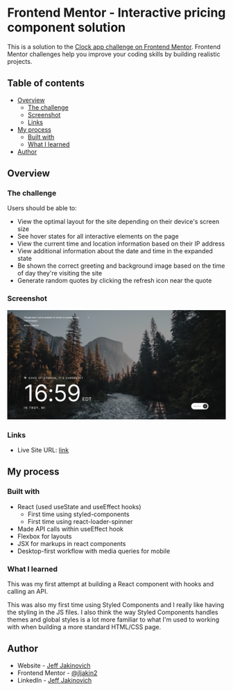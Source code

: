 # Frontend Mentor - Interactive pricing component solution

This is a solution to the [Clock app challenge on Frontend Mentor](https://www.frontendmentor.io/challenges/clock-app-LMFaxFwrM). Frontend Mentor challenges help you improve your coding skills by building realistic projects.

## Table of contents

- [Overview](#overview)
  - [The challenge](#the-challenge)
  - [Screenshot](#screenshot)
  - [Links](#links)
- [My process](#my-process)
  - [Built with](#built-with)
  - [What I learned](#what-i-learned)
- [Author](#author)

## Overview

### The challenge

Users should be able to:

- View the optimal layout for the site depending on their device's screen size
- See hover states for all interactive elements on the page
- View the current time and location information based on their IP address
- View additional information about the date and time in the expanded state
- Be shown the correct greeting and background image based on the time of day they're visiting the site
- Generate random quotes by clicking the refresh icon near the quote

### Screenshot

![Screenshot](./src/assets/screenshot.png)

### Links

- Live Site URL: [link](https://pricing-component-pi.vercel.app/)

## My process

### Built with

- React (used useState and useEffect hooks)
  - First time using styled-components
  - First time using react-loader-spinner
- Made API calls within useEffect hook
- Flexbox for layouts
- JSX for markups in react components
- Desktop-first workflow with media queries for mobile

### What I learned

This was my first attempt at building a React component with hooks and calling an API.

This was also my first time using Styled Components and I really like having the styling in the JS files. I also think the way Styled Components handles themes and global styles is a lot more familiar to what I'm used to working with when building a more standard HTML/CSS page.

## Author

- Website - [Jeff Jakinovich](http://jeffjakinovich.com/)
- Frontend Mentor - [@jljakin2](https://www.frontendmentor.io/profile/jljakin2)
- LinkedIn - [Jeff Jakinovich](https://www.linkedin.com/in/jeff-jakinovich-b6b14943/)
